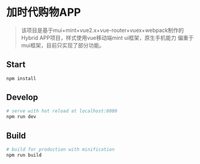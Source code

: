 # 加时代购物APP

> 该项目是基于mui+mint+vue2.x+vue-router+vuex+webpack制作的
Hybrid APP项目，样式使用vue移动端mint ui框架，原生手机能力
偏重于mui框架，目前只实现了部分功能。

## Start

``` bash
npm install
```

## Develop

``` bash
# serve with hot reload at localhost:8080
npm run dev
```

## Build

``` bash
# build for production with minification
npm run build
```